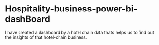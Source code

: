 # Hospitality-business-power-bi-dashBoard
I have created a dashboard by a hotel chain data thats helps us to find out the insights of that hotel-chain business.
